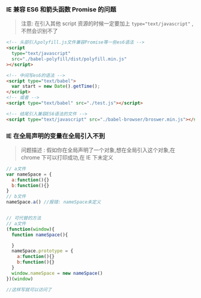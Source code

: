 ### IE 兼容 ES6 和箭头函数 Promise 的问题

> 注意: 在引入其他 script 资源的时候一定要加上 `type="text/javascript"` ,不然会识别不了

```html
<!-- 头部引入polyfill.js文件兼容Promise等一些es6语法 -->
<script
  type="text/javascript"
  src="./babel-polyfill/dist/polyfill.min.js"
></script>

<!-- 中间写es6的语法 -->
<script type="text/babel">
  var start = new Date().getTime();
</script>
<!-- 或者 -->
<script type="text/babel" src="./test.js"></script>

<!-- 结尾引入兼容ES6语法的文件 -->
<script type="text/javascript" src="./babel-browser/broswer.min.js"></script>
```

### IE 在全局声明的变量在全局引入不到

> 问题描述 : 假如你在全局声明了一个对象,想在全局引入这个对象,在 chrome 下可以打印成功,在 IE 下未定义

```js
// a文件
var nameSpace = {
  a:function(){}
  b:function(){}
}
// b文件
nameSpace.a() //报错: nameSpace未定义


// 可代替的方法
// a文件
(function(window){
  function nameSpace(){

  }
  nameSpace.prototype = {
    a:function(){}
    b:function(){}
  }
  window.nameSpace = new nameSpace()
})(window)

//这样写就可以访问了
```
